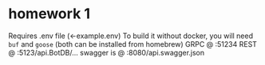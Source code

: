 # homework 1
Requires .env file (<-example.env)
To build it without docker, you will need `buf` and `goose` (both can be installed from homebrew)
GRPC @ :51234 
REST @ :5123/api.BotDB/...
swagger is @ :8080/api.swagger.json
